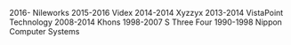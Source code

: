 2016- Nileworks
2015-2016 Videx
2014-2014 Xyzzyx
2013-2014 VistaPoint Technology
2008-2014 Khons
1998-2007 S Three Four
1990-1998 Nippon Computer Systems
